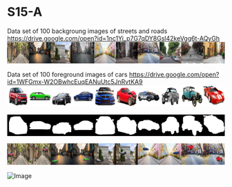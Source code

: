 # S15-A
Data set of 100 backgroung images of streets and roads  
https://drive.google.com/open?id=1nc1Yi_p7G7qDY8Gsl42keVgg6t-AQyGh
![Image](https://github.com/DrVenkataRajeshKumar/S15-A/blob/master/9.png)

Data set of 100 foreground images of cars 
https://drive.google.com/open?id=1WFGmx-W2OBwhcEuqEANuUtc5JnRvtKA9
![Image](https://github.com/DrVenkataRajeshKumar/S15-A/blob/master/97.png)



![Image](https://github.com/DrVenkataRajeshKumar/S15-A/blob/master/masks.png)



![Image](https://github.com/DrVenkataRajeshKumar/S15-A/blob/master/fgbg.png)



![Image](https://github.com/DrVenkataRajeshKumar/S15-A/blob/master/depth.ipynb)
